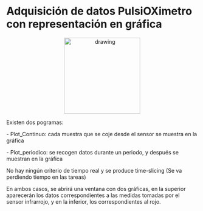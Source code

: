 # Adquisición de datos PulsiOXimetro con representación en gráfica

<p align="center">
<img src="https://user-images.githubusercontent.com/46607004/154055355-a45a597b-4c16-4460-a285-ad0554636bdf.png" alt="drawing" width="200"/>
</p>

Existen dos pogramas:</p>
        - Plot_Continuo:  cada muestra que se coje desde el sensor se muestra en la gráfica</p>
        - Plot_periodico: se recogen datos durante un periodo, y después se muestran en la gráfica</p>
No hay ningún criterio de tiempo real y se produce time-slicing (Se va perdiendo tiempo en las tareas)</p>
</p>
En ambos casos, se abrirá una ventana con dos gráficas, en la superior aparecerán los datos correspondientes
a las medidas tomadas por el sensor infrarrojo, y en la inferior, los correspondientes al rojo.